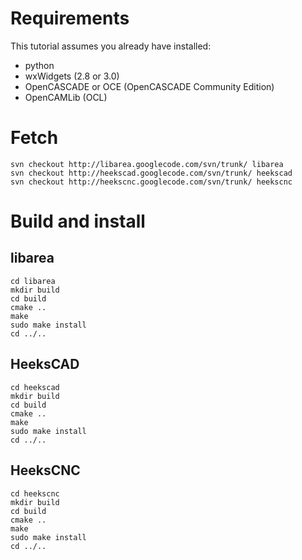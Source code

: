# Requirements #

This tutorial assumes you already have installed:
  * python
  * wxWidgets (2.8 or 3.0)
  * OpenCASCADE or OCE (OpenCASCADE Community Edition)
  * OpenCAMLib (OCL)


# Fetch #

```
svn checkout http://libarea.googlecode.com/svn/trunk/ libarea
svn checkout http://heekscad.googlecode.com/svn/trunk/ heekscad
svn checkout http://heekscnc.googlecode.com/svn/trunk/ heekscnc
```

# Build and install #
## libarea ##
```
cd libarea
mkdir build
cd build
cmake ..
make
sudo make install
cd ../..
```
## HeeksCAD ##
```
cd heekscad
mkdir build
cd build
cmake ..
make
sudo make install
cd ../..
```
## HeeksCNC ##
```
cd heekscnc
mkdir build
cd build
cmake ..
make
sudo make install
cd ../..
```